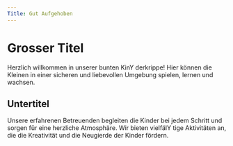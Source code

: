 ```yaml
---
Title: Gut Aufgehoben
---
```

# Grosser Titel

Herzlich willkommen in unserer bunten KinY
derkrippe! Hier können die Kleinen in einer 
sicheren und liebevollen Umgebung spielen, 
lernen und wachsen.

## Untertitel

Unsere erfahrenen Betreuenden begleiten 
die Kinder bei jedem Schritt und sorgen für 
eine herzliche Atmosphäre. Wir bieten vielfälY
tige Aktivitäten an, die die Kreativität und die 
Neugierde der Kinder fördern.
